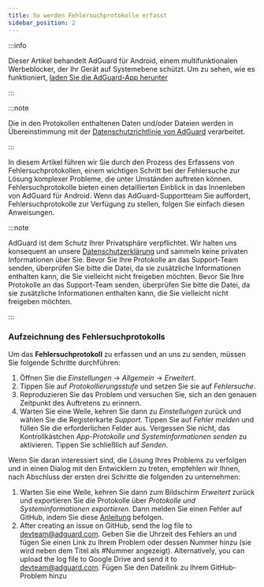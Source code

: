 ```yaml
---
title: So werden Fehlersuchprotokolle erfasst
sidebar_position: 2
---
```


:::info

Dieser Artikel behandelt AdGuard für Android, einem multifunktionalen Werbeblocker, der Ihr Gerät auf Systemebene schützt. Um zu sehen, wie es funktioniert, [laden Sie die AdGuard-App herunter](https://agrd.io/download-kb-adblock)

:::

:::note

Die in den Protokollen enthaltenen Daten und/oder Dateien werden in Übereinstimmung mit der [Datenschutzrichtlinie von AdGuard](https://adguard.com/de/privacy.html) verarbeitet.

:::

In diesem Artikel führen wir Sie durch den Prozess des Erfassens von Fehlersuchprotokollen, einem wichtigen Schritt bei der Fehlersuche zur Lösung komplexer Probleme, die unter Umständen auftreten können. Fehlersuchprotokolle bieten einen detaillierten Einblick in das Innenleben von AdGuard für Android. Wenn das AdGuard-Supportteam Sie auffordert, Fehlersuchprotokolle zur Verfügung zu stellen, folgen Sie einfach diesen Anweisungen.

:::note

AdGuard ist dem Schutz Ihrer Privatsphäre verpflichtet. Wir halten uns konsequent an unsere [Datenschutzerklärung](https://adguard.com/privacy/android.html) und sammeln keine privaten Informationen über Sie. Bevor Sie Ihre Protokolle an das Support-Team senden, überprüfen Sie bitte die Datei, da sie zusätzliche Informationen enthalten kann, die Sie vielleicht nicht freigeben möchten. Bevor Sie Ihre Protokolle an das Support-Team senden, überprüfen Sie bitte die Datei, da sie zusätzliche Informationen enthalten kann, die Sie vielleicht nicht freigeben möchten.

:::

### Aufzeichnung des Fehlersuchprotokolls

Um das **Fehlersuchprotokoll** zu erfassen und an uns zu senden, müssen Sie folgende Schritte durchführen:

1. Öffnen Sie die *Einstellungen* → *Allgemein* → *Erweitert*.
1. Tippen Sie auf *Protokollierungsstufe* und setzen Sie sie auf *Fehlersuche*.
1. Reproduzieren Sie das Problem und versuchen Sie, sich an den genauen Zeitpunkt des Auftretens zu erinnern.
1. Warten Sie eine Weile, kehren Sie dann zu *Einstellungen* zurück und wählen Sie die Registerkarte *Support*. Tippen Sie auf *Fehler melden* und füllen Sie die erforderlichen Felder aus. Vergessen Sie nicht, das Kontrollkästchen *App-Protokolle und Systeminformationen senden* zu aktivieren. Tippen Sie schließlich auf *Senden*.

Wenn Sie daran interessiert sind, die Lösung Ihres Problems zu verfolgen und in einen Dialog mit den Entwicklern zu treten, empfehlen wir Ihnen, nach Abschluss der ersten drei Schritte die folgenden zu unternehmen:

1. Warten Sie eine Weile, kehren Sie dann zum Bildschirm *Erweitert* zurück und exportieren Sie die Protokolle über *Protokolle und Systeminformationen exportieren*. Dann melden Sie einen Fehler auf GitHub, indem Sie diese [Anleitung](/guides/report-bugs.md) befolgen.
1. After creating an issue on GitHub, send the log file to <devteam@adguard.com>. Geben Sie die Uhrzeit des Fehlers an und fügen Sie einen Link zu Ihrem Problem oder dessen Nummer hinzu (sie wird neben dem Titel als #Nummer angezeigt). Alternatively, you can upload the log file to Google Drive and send it to <devteam@adguard.com>. Fügen Sie den Dateilink zu Ihrem GitHub-Problem hinzu
